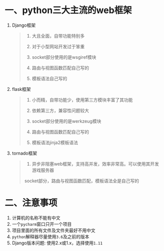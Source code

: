 # 一、python三大主流的web框架

1. Django框架
    > 1. 大且全面，自带功能特别多
    > 2. 对于小型网站开发过于笨重
    >
    > 1. socket部分使用的是wsgiref模块
    > 2. 路由与视图函数匹配自己写的
    > 3. 模板语法自己写的
2. flask框架
    > 1. 小而精，自带功能少，使用第三方模块丰富了其功能
    > 2. 依赖第三方，兼容性问题较大
    > 
    > 1. socket部分使用的是werkzeug模块
    > 2. 路由与视图函数匹配自己写的
    > 3. 模板语法jinja2模板语法
3. tornado框架
    > 1. 异步非阻塞web框架，支持高并发，效率非常高。可以使用其开发游戏服务器
    > 
    > socket部分，路由与视图函数匹配，模板语法全是自己写的


# 二、注意事项
1. 计算机的名称不能有中文
2. 一个`pycharm`窗口只开一个项目
3. 项目里面的所有文件及文件夹最好不用中文
4. `python`解释器尽量使用`3.6`及之前的版本
5. Django版本问题: 使用2.x或1.x，选择使用`1.11`


